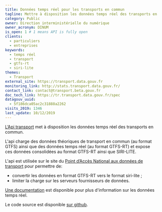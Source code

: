 ```yaml
---
title: Données temps réel pour les transports en commun
tagline: Mettre à disposition les données temps réel des transports en commun
category: Public
owner: Direction interministérielle du numérique
owner_acronym: DINUM
is_open: 1 # 1 means API is fully open
clients:
  - particuliers
  - entreprises
keywords:
  - temps réel
  - transport
  - gtfs-rt
  - siri-lite
themes:
  - Transport
external_site: https://transport.data.gouv.fr
monitoring_link: http://stats.transport.data.gouv.fr/
contact_link: contact@transport.beta.gouv.fr
doc_tech_link: https://tr.transport.data.gouv.fr/spec
datagouv_uuid:
  - 5f186dca05ac2c31888a2262
visits_2019: 1346
last_update: 10/12/2019
---
```


[L‘Api transport](http://tr.transport.data.gouv.fr/) met à disposition les données temps réel des transports en commun.

L'api charge des données théoriques de transport en commun (au format GTFS) ainsi que des données temps réel (au format GTFS-RT) et expose ces données consolidées au format GTFS-RT ainsi que SIRI-LITE.

L'api est utilisée sur le site du [Point d’Accès National aux données de transport](https://transport.data.gouv.fr/) pour permettre de:

- convertir les données en format GTFS-RT vers le format siri-lite ;
- limiter la charge sur les serveurs fournisseurs de données.

[Une documentation](https://doc.transport.data.gouv.fr/producteurs/operateurs-de-transport-regulier-de-personnes/temps-reel-des-transports-en-commun) est disponible pour plus d'information sur les données temps réel.

Le code source est disponible [sur github](https://github.com/etalab/transpo-rt).
